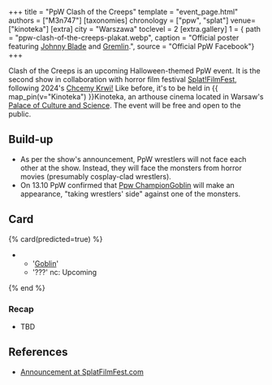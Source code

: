 +++
title = "PpW Clash of the Creeps"
template = "event_page.html"
authors = ["M3n747"]
[taxonomies]
chronology = ["ppw", "splat"]
venue=["kinoteka"]
[extra]
city = "Warszawa"
toclevel = 2
[extra.gallery]
1 = { path = "ppw-clash-of-the-creeps-plakat.webp", caption = "Official poster featuring [Johnny Blade](@/w/johnny-blade.md) and [Gremlin](@/w/goblin.md).", source = "Official PpW Facebook"}
+++

Clash of the Creeps is an upcoming Halloween-themed PpW event. It is the second show in collaboration with horror film festival [Splat!FilmFest](@/o/splat.md), following 2024's [Chcemy Krwi!](@/e/ppw/2024-10-30-ppw_splat-chcemy-krwi.md) Like before, it's to be held in {{ map_pin(v="Kinoteka") }}Kinoteka, an arthouse cinema located in Warsaw's [Palace of Culture and Science][pkin-wikipedia]. The event will be free and open to the public.

## Build-up
* As per the show's announcement, PpW wrestlers will not face each other at the show. Instead, they will face the monsters from horror movies (presumably cosplay-clad wrestlers).
* On 13.10 PpW confirmed that [Ppw Champion](@/c/ppw-championship.md)[Goblin](@/w/goblin.md) will make an appearance, "taking wrestlers' side" against one of the monsters.

## Card
{% card(predicted=true) %}
- - '[Goblin](@/w/goblin.md)'
  - '???'
    nc: Upcoming

{% end %}

### Recap

* TBD

## References

* [Announcement at SplatFilmFest.com](https://splatfilmfest.com/wydarzenia_specjalne/wrestling-ppw-x-splatfilmfest-clash-of-the-creeps/)

[pkin-wikipedia]: https://en.wikipedia.org/wiki/Palace_of_Culture_and_Science
